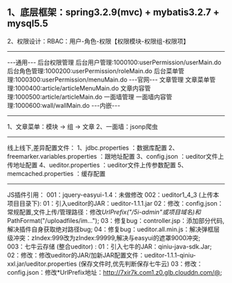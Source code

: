 1、底层框架：spring3.2.9(mvc) + mybatis3.2.7 + mysql5.5
---------------------------------------
2、权限设计：RBAC：用户-角色-权限【权限模块-权限组-权限项】

-----------------------------------------------
---通用---
后台权限管理
后台用户管理:1000100:userPermission/userMain.do
后台角色管理:1000200:userPermission/roleMain.do
后台菜单管理:1000300:userPermission/menuMain.do
---官网---
文章管理
文章菜单管理:1000400:article/articleMenuMain.do
文章内容管理:1000500:article/articleMain.do
一面墙管理
一面墙内容管理:1000600:wall/wallMain.do
---内嵌---

-----------------------------------------------
1、文章菜单：模块 -> 组 -> 文章
2、一面墙：jsonp爬虫

-----------------------------------------------
线上线下,差异配置文件：
	1、jdbc.properties					：数据库配置
	2、freemarker.variables.properties	：跟地址配置
	3、config.json 						：ueditor文件上传地址配置
	4、ueditor.properties				：ueditor文件上传参数配置
	5、memcached.properties				：缓存配置

-----------------------------------------------
JS插件引用：
	001：jquery-easyui-1.4：未做修改
	002：ueditor1_4_3 (上传本项目目录下):
		01：引入ueditor的JAR：ueditor-1.1.1.jar
		02：修改：config.json：常规配置,文件上传/管理路径：修改*UrlPrefix("/5i-admin"或项目域名)和*PathFormat("/uploadfiles/im..."); 
		03：修复bug：controller.jsp：添加部分代码,解决插件自身获取绝对路径bug;
		04：修复bug：ueditor.all.min.js：解决弹框层级冲突：zIndex:999改为zIndex:99999,解决与easyui的遮罩9000冲突;	
	003：七牛云存储 (整合ueditor) :
		01：引入七牛的JAR：qiniu-java-sdk.Jar;
		02：修改：修改ueditor的JAR/加新JAR配置文件：ueditor-1.1.1-qiniu-xxl.jar/ueditor.properties (保存文件时,优先判断保存七牛云)
		03：修改：config.json：修改*UrlPrefix地址：http://7xir7k.com1.z0.glb.clouddn.com/@;



		

